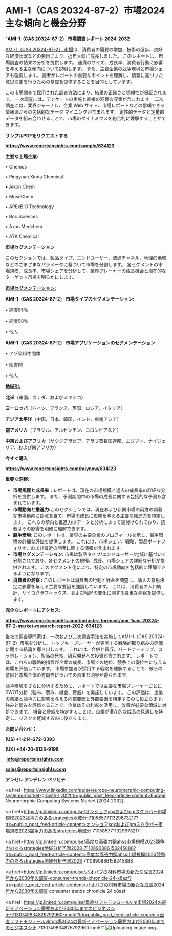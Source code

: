 # AMI-1（CAS 20324-87-2）市場2024主な傾向と機会分野

"<strong>AMI-1（CAS 20324-87-2） 市場調査レポート 2024-2032</strong>

<a href=https://www.reportsinsights.com/sample/634123>AMI-1（CAS 20324-87-2） 市場</a>は、消費者の需要の増加、技術の進歩、良好な経済状況などの要因により、近年大幅に成長しました。 このレポートは、市場調査の結果の分析を提供します。 通貨のサイズ、成長率、消費者行動に影響を与える主な傾向について説明します。 また、主要企業の競争環境と市場シェアも強調します。 読者がレポートの重要なポイントを理解し、情報に基づいた意思決定を行うための基礎を提供することを目的としています。

この市場調査で採用された調査方法により、結果の正確さと信頼性が保証されます。 一次調査には、アンケートの実施と直接の洞察の収集が含まれます。 二次調査には、業界ジャーナル、企業 Web サイト、市場レポートなどの信頼できる情報源からの包括的なデータ マイニングが含まれます。 定性的データと定量的データを組み合わせることで、市場のダイナミクスを総合的に理解することができます。

<strong><b>サンプルPDFをリクエストする</b></strong>

<a href=https://www.reportsinsights.com/sample/634123><strong><u>https://www.reportsinsights.com/sample/634123</u></strong></a>

<strong>主要な上場企業:</strong>

• Chemos

• Pingyuan Xinda Chemical

• Aikon Chem

• MuseChem

• APExBIO Technology

• Boc Sciences

• Axon Medchem

• ATK Chemical

<strong>市場セグメンテーション</strong>

このセクションでは、製品タイプ、エンドユーザー、流通チャネル、地理的地域などのさまざまなパラメータに基づいて市場を分割します。 各セグメントの市場規模、成長率、市場シェアを分析して、業界プレーヤーの成長機会と潜在的なターゲット市場を明らかにします。

<strong><u>市場セグメンテーション</u></strong><strong><u>:</u></strong>

<strong>AMI-1（CAS 20324-87-2） 市場タイプのセグメンテーション:</strong>

• 純度85％

• 純度98％

• 他人

<strong>AMI-1（CAS 20324-87-2） 市場アプリケーションのセグメンテーション:</strong>

• アゾ染料中間体

• 阻害剤

• 他人

<strong><u>地域別</u></strong><strong><u>:</u></strong>

<strong>北米</strong>（米国、カナダ、およびメキシコ）

<strong>ヨーロッパ</strong>（ドイツ、フランス、英国、ロシア、イタリア）

<strong>アジア太平洋</strong>（中国、日本、韓国、インド、東南アジア）

<strong>南アメリカ</strong>（ブラジル、アルゼンチン、コロンビアなど）

<strong>中東およびアフリカ</strong>（サウジアラビア、アラブ首長国連邦、エジプト、ナイジェリア、および南アフリカ）

<strong>今すぐ購入</strong>

<a href=https://www.reportsinsights.com/buynow/634123><strong><u>https://www.reportsinsights.com/buynow/634123</u></strong></a>

<strong>重要な洞察:</strong>
<ul>
  <li><strong>市場規模と成長率：</strong>レポートは、現在の市場規模と過去の成長率の詳細な分析を提供します。 また、予測期間中の市場の成長に関する包括的な予測も含まれています。</li>
  <li><strong>市場動向と推進力:</strong>このセクションでは、現在および新興市場の両方の顕著な市場動向に焦点を当て、市場の成長に影響を与える主要な推進力を特定します。 これらの傾向と推進力はデータと分析によって裏付けられており、読者はその影響を明確に理解できます。</li>
  <li><strong>競争環境</strong>: このレポートは、業界の主要企業のプロフィールを示し、競争環境の詳細な評価を提供します。 これには、市場シェア、戦略、製品ポートフォリオ、および最近の開発に関する情報が含まれます。</li>
  <li><strong>市場セグメンテーション: </strong>市場は製品タイプ/エンドユーザー/地域に基づいて分割されており、各セグメントの規模、成長、市場シェアの詳細な分析が提供されます。 このセグメント化により、特定の市場動向を包括的に理解できるようになります。</li>
  <li><strong>消費者の洞察 : </strong>このレポートは消費者の行動と好みを調査し、購入の意思決定に影響を与える主要な要因を強調しています。 これは、消費者の人口統計、サイコグラフィックス、および嗜好の変化に関する貴重な洞察を提供します。</li>
</ul>
<strong>完全なレポートにアクセス:</strong>

<a href=https://www.reportsinsights.com/industry-forecast/ami-1cas-20324-87-2-market-research-report-2022-634123><strong><u><b>https://www.reportsinsights.com/industry-forecast/ami-1cas-20324-87-2-market-research-report-2022-634123</b></u></strong></a>

当社の調査専門家は、一次および二次調査手法を実施してAMI-1（CAS 20324-87-2）市場を分析し、トップキープレーヤーが実施する戦略的取り組みの評価に関する結論を導き出します。 これには、合併と買収、パートナーシップ、コラボレーション、製品の発売、研究開発への投資が含まれます。 レポートでは、これらの戦略的措置が企業の成長、市場での地位、競争上の優位性に与える影響を評価しています。 市場参加者が採用する戦略を理解することで、彼らの意図と市場全体の方向性についての貴重な洞察が得られます。

競争環境をさらに分析するために、レポートでは主要な市場プレーヤーごとにSWOT分析（強み、弱み、機会、脅威）を実施しています。 この評価は、企業の業績と競争力に影響を与える内部要因と外部要因を特定するのに役立ちます。 強みと弱みを評価することで、企業はその利点を活用し、改善が必要な領域に対処できます。 機会と脅威を特定することは、企業が潜在的な成長の見通しを特定し、リスクを軽減するのに役立ちます。

<strong>お問い合わせ：</strong>

<strong>(US) +1-214-272-0393</strong>

<strong>(UK) +44-20-8133-9198</strong>

<strong> </strong><a href=info@reportsinsights.com><strong><u>info@reportsinsights.com</u></strong></a>

<a href=sales@reportsinsights.com><strong><u>sales@reportsinsights.com</u></strong></a>

<strong>アンセレ アンデレン ベリヒテ</strong>

<a href=https://www.linkedin.com/pulse/europe-neuromorphic-computing-systems-market-growth-lly0f?trk=public_post_feed-article-content>Europe Neuromorphic Computing Systems Market [2024 2032]</a>

<a href=https://jp.linkedin.com/pulse/オンショアsoxおよびpmスクラバー市場規模2023競争力のあるstrategies地域分-7105857711329673217?trk=public_post_feed-article-content>オンショアsoxおよびpmスクラバー市場規模2023競争力のあるstrategies地域分 7105857711329673217</a>

<a href=https://jp.linkedin.com/pulse/高度な高張力鋼ahss市場規模2023競争力のあるstrategies地域分析予測2028-7110890886158245888?trk=public_post_feed-article-content>高度な高張力鋼ahss市場規模2023競争力のあるstrategies地域分析予測2028 7110890886158245888</a>

<a href=https://jp.linkedin.com/pulse/バオバブの材料市場の新たな成長2024年から2030年の調査-consumer-trends-chronicle-24-x8azf?trk=public_post_feed-article-content>バオバブの材料市場の新たな成長2024年から2030年の調査 consumer trends chronicle 24 x8azf</a>

<a href=https://jp.linkedin.com/pulse/垂直リフトモジュールvlm市場2024の最新イノベーション需要および2030年までのビジネスシナ-7130749834826792960-ium5f?trk=public_post_feed-article-content>垂直リフトモジュールvlm市場2024の最新イノベーション需要および2030年までのビジネスシナ 7130749834826792960 ium5f</a>"
![Uploading image.png…]()
